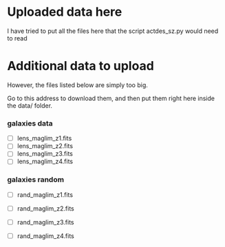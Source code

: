 # Uploaded data here 

I have tried to put all the files here that the script actdes_sz.py would need to read 

# Additional data to upload 

However, the files listed below are simply too big. 

Go to this address to download them, and then put them right here inside the data/ folder. 

### galaxies data
- [ ] lens_maglim_z1.fits
- [ ] lens_maglim_z2.fits
- [ ] lens_maglim_z3.fits
- [ ] lens_maglim_z4.fits

### galaxies random
- [ ] rand_maglim_z1.fits
- [ ] rand_maglim_z2.fits
- [ ] rand_maglim_z3.fits
- [ ] rand_maglim_z4.fits



